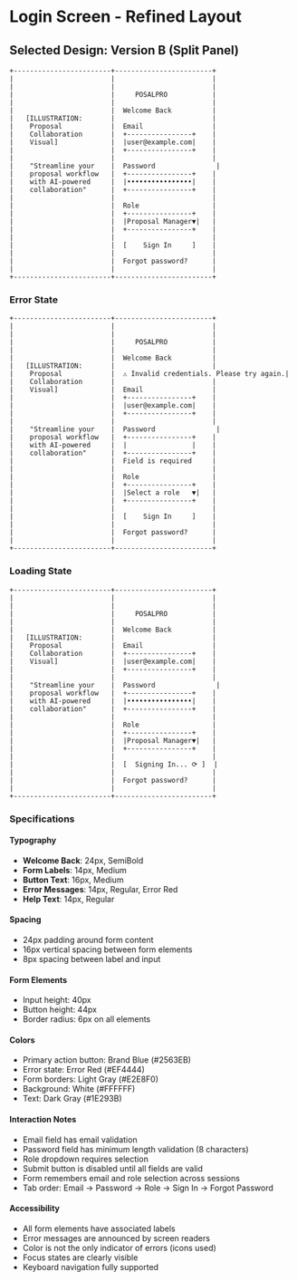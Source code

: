 # Login Screen - Refined Layout

## Selected Design: Version B (Split Panel)

```
+------------------------+------------------------+
|                        |                        |
|                        |                        |
|                        |     POSALPRO           |
|                        |                        |
|                        |  Welcome Back          |
|   [ILLUSTRATION:       |                        |
|    Proposal            |  Email                 |
|    Collaboration       |  +----------------+    |
|    Visual]             |  |user@example.com|    |
|                        |  +----------------+    |
|                        |                        |
|    "Streamline your    |  Password               |
|    proposal workflow   |  +----------------+    |
|    with AI-powered     |  |••••••••••••••••|    |
|    collaboration"      |  +----------------+    |
|                        |                        |
|                        |  Role                  |
|                        |  +----------------+    |
|                        |  |Proposal Manager▼|   |
|                        |  +----------------+    |
|                        |                        |
|                        |  [    Sign In     ]    |
|                        |                        |
|                        |  Forgot password?      |
|                        |                        |
+------------------------+------------------------+
```

### Error State

```
+------------------------+------------------------+
|                        |                        |
|                        |                        |
|                        |     POSALPRO           |
|                        |                        |
|                        |  Welcome Back          |
|   [ILLUSTRATION:       |                        |
|    Proposal            |  ⚠️ Invalid credentials. Please try again.|
|    Collaboration       |                        |
|    Visual]             |  Email                 |
|                        |  +----------------+    |
|                        |  |user@example.com|    |
|                        |  +----------------+    |
|                        |                        |
|    "Streamline your    |  Password               |
|    proposal workflow   |  +----------------+    |
|    with AI-powered     |  |                |    |
|    collaboration"      |  +----------------+    |
|                        |  Field is required     |
|                        |                        |
|                        |  Role                  |
|                        |  +----------------+    |
|                        |  |Select a role   ▼|   |
|                        |  +----------------+    |
|                        |                        |
|                        |  [    Sign In     ]    |
|                        |                        |
|                        |  Forgot password?      |
|                        |                        |
+------------------------+------------------------+
```

### Loading State

```
+------------------------+------------------------+
|                        |                        |
|                        |                        |
|                        |     POSALPRO           |
|                        |                        |
|                        |  Welcome Back          |
|   [ILLUSTRATION:       |                        |
|    Proposal            |  Email                 |
|    Collaboration       |  +----------------+    |
|    Visual]             |  |user@example.com|    |
|                        |  +----------------+    |
|                        |                        |
|    "Streamline your    |  Password               |
|    proposal workflow   |  +----------------+    |
|    with AI-powered     |  |••••••••••••••••|    |
|    collaboration"      |  +----------------+    |
|                        |                        |
|                        |  Role                  |
|                        |  +----------------+    |
|                        |  |Proposal Manager▼|   |
|                        |  +----------------+    |
|                        |                        |
|                        |  [  Signing In... ⟳ ]  |
|                        |                        |
|                        |  Forgot password?      |
|                        |                        |
+------------------------+------------------------+
```

### Specifications

#### Typography

- **Welcome Back**: 24px, SemiBold
- **Form Labels**: 14px, Medium
- **Button Text**: 16px, Medium
- **Error Messages**: 14px, Regular, Error Red
- **Help Text**: 14px, Regular

#### Spacing

- 24px padding around form content
- 16px vertical spacing between form elements
- 8px spacing between label and input

#### Form Elements

- Input height: 40px
- Button height: 44px
- Border radius: 6px on all elements

#### Colors

- Primary action button: Brand Blue (#2563EB)
- Error state: Error Red (#EF4444)
- Form borders: Light Gray (#E2E8F0)
- Background: White (#FFFFFF)
- Text: Dark Gray (#1E293B)

#### Interaction Notes

- Email field has email validation
- Password field has minimum length validation (8 characters)
- Role dropdown requires selection
- Submit button is disabled until all fields are valid
- Form remembers email and role selection across sessions
- Tab order: Email → Password → Role → Sign In → Forgot Password

#### Accessibility

- All form elements have associated labels
- Error messages are announced by screen readers
- Color is not the only indicator of errors (icons used)
- Focus states are clearly visible
- Keyboard navigation fully supported
